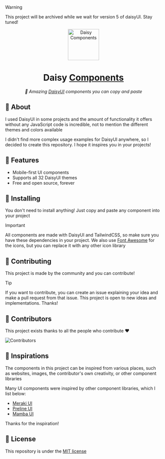 > [!WARNING]
> This project will be archived while we wait for version 5 of daisyUI. Stay tuned!

<div align="center">

<img alt="Daisy Components" width="100" src="https://raw.githubusercontent.com/willpinha/daisyuniverse/master/public/logo.svg" />

# Daisy [Components](https://daisy-components.pinha.link)

*🌸 Amazing [DaisyUI](https://daisyui.com) components you can copy and paste*

</div>

## 🌸 About

I used DaisyUI in some projects and the amount of functionality it offers without any JavaScript code is incredible, not to mention the different themes
and colors available

I didn't find more complex usage examples for DaisyUI anywhere, so I decided to create this repository. I hope it inspires you in your projects!

## 🌸 Features

- Mobile-first UI components
- Supports all 32 DaisyUI themes
- Free and open source, forever

## 🌸 Installing

You don't need to install anything! Just copy and paste any component into your project

> [!IMPORTANT]
> All components are made with DaisyUI and TailwindCSS, so make sure you have these dependencies in your 
> project. We also use [Font Awesome](https://fontawesome.com) for the icons, but you can replace it 
> with any other icon library

## 🌸 Contributing

This project is made by the community and you can contribute!

> [!TIP] 
> If you want to contribute, you can create an issue explaining your idea and make a pull request from that issue. This project is open to new ideas
> and implementations. Thanks!



## 🌸 Contributors

This project exists thanks to all the people who contribute ❤️

![Contributors](https://contrib.rocks/image?repo=willpinha/daisy-components)

## 🌸 Inspirations

The components in this project can be inspired from various places, such as websites, images, the contributor's own creativity, or other
component libraries

Many UI components were inspired by other component libraries, which I list below:

- [Meraki UI](https://merakiui.com/)
- [Preline UI](https://preline.co/)
- [Mamba UI](https://mambaui.com/)

Thanks for the inspiration!

## 🌸 License

This repository is under the [MIT license](LICENSE)

